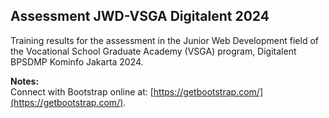 <h2> Assessment JWD-VSGA Digitalent 2024</h2>

Training results for the assessment in the Junior Web Development field of the Vocational School Graduate Academy (VSGA) program, Digitalent BPSDMP Kominfo Jakarta 2024.

**Notes:**
<br> Connect with Bootstrap online at: [https://getbootstrap.com/](https://getbootstrap.com/).
